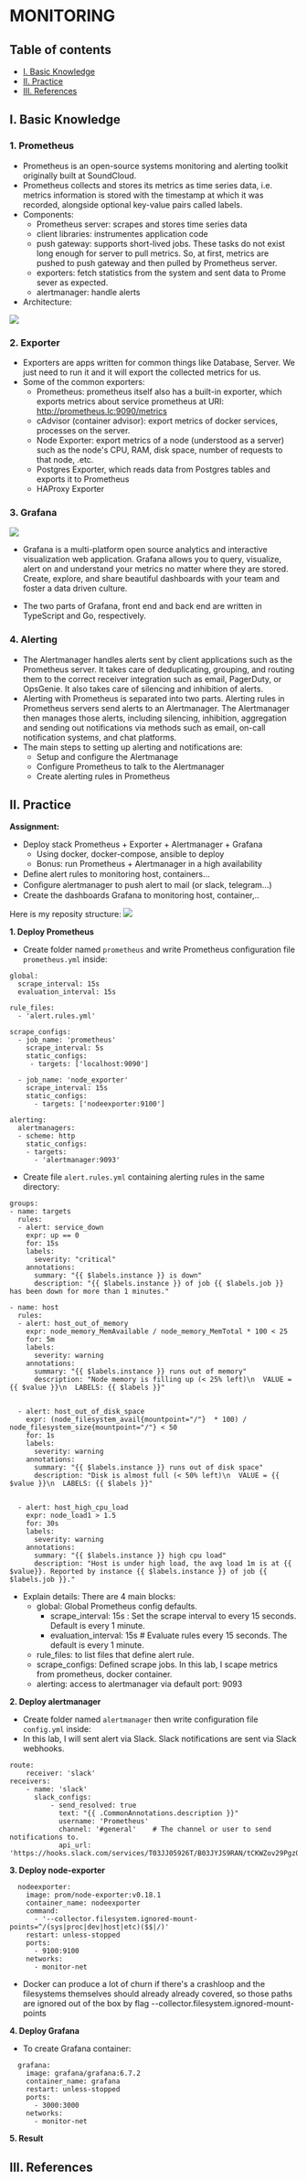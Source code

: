 # MONITORING

## Table of contents
  - [I. Basic Knowledge](#i-basic-knowledge)
  - [II. Practice](#ii-practice)
  - [III. References](#iii-references)


## I. Basic Knowledge


### 1. Prometheus

- Prometheus is an open-source systems monitoring and alerting toolkit originally built at SoundCloud. 
- Prometheus collects and stores its metrics as time series data, i.e. metrics information is stored with the timestamp at which it was recorded, alongside optional key-value pairs called labels.
- Components: 
  - Prometheus server: scrapes and stores time series data
  - client libraries: instrumentes application code
  - push gateway: supports short-lived jobs. These tasks do not exist long enough for server to pull metrics. So, at first, metrics are pushed to push gateway and then pulled by Prometheus server.
  - exporters: fetch statistics from the system and sent data to Prome sever as expected.
  - alertmanager:  handle alerts
- Architecture: 
 <img src="imgs/prometheus.png">

### 2. Exporter
- Exporters are apps written for common things like Database, Server. We just need to run it and it will export the collected metrics for us.
- Some of the common exporters: 
  - Prometheus: prometheus itself also has a built-in exporter, which exports metrics about service prometheus at URI: http://prometheus.lc:9090/metrics
  - cAdvisor (container advisor): export metrics of docker services, processes on the server.
  - Node Exporter: export metrics of a node (understood as a server) such as the node's CPU, RAM, disk space, number of requests to that node, .etc.
  - Postgres Exporter, which reads data from Postgres tables and exports it to Prometheus
  - HAProxy Exporter

### 3. Grafana

 <img src="imgs/grafana.png">

- Grafana is a multi-platform open source analytics and interactive visualization web application. Grafana allows you to query, visualize, alert on and understand your metrics no matter where they are stored. Create, explore, and share beautiful dashboards with your team and foster a data driven culture.

- The two parts of Grafana, front end and back end are written in TypeScript and Go, respectively.

### 4. Alerting
- The Alertmanager handles alerts sent by client applications such as the Prometheus server. It takes care of deduplicating, grouping, and routing them to the correct receiver integration such as email, PagerDuty, or OpsGenie. It also takes care of silencing and inhibition of alerts.
- Alerting with Prometheus is separated into two parts. Alerting rules in Prometheus servers send alerts to an Alertmanager. The Alertmanager then manages those alerts, including silencing, inhibition, aggregation and sending out notifications via methods such as email, on-call notification systems, and chat platforms.
- The main steps to setting up alerting and notifications are:
  - Setup and configure the Alertmanage
  - Configure Prometheus to talk to the Alertmanager
  - Create alerting rules in Prometheus  


## II. Practice


**Assignment:**
  - Deploy stack Prometheus + Exporter + Alertmanager + Grafana
    - Using docker, docker-compose, ansible to deploy
    - Bonus: run Prometheus + Alertmanager in a high availability
  - Deﬁne alert rules to monitoring host, containers…
  - Conﬁgure alertmanager to push alert to mail (or slack, telegram…)
  - Create the dashboards Grafana to monitoring host, container,..


Here is my reposity structure:
<img src="imgs/repo.png">


**1. Deploy Prometheus**
- Create folder named `prometheus` and write Prometheus configuration file `prometheus.yml` inside:
```
global:
  scrape_interval: 15s 
  evaluation_interval: 15s 

rule_files:
  - 'alert.rules.yml'

scrape_configs: 
  - job_name: 'prometheus'
    scrape_interval: 5s
    static_configs:
     - targets: ['localhost:9090']

  - job_name: 'node_exporter'
    scrape_interval: 15s
    static_configs:
      - targets: ['nodeexporter:9100']

alerting:
  alertmanagers:
  - scheme: http
    static_configs:
    - targets: 
      - 'alertmanager:9093'
```

- Create file `alert.rules.yml` containing alerting rules in the same directory:
```
groups:
- name: targets
  rules:
  - alert: service_down
    expr: up == 0
    for: 15s
    labels:
      severity: "critical"
    annotations:
      summary: "{{ $labels.instance }} is down"
      description: "{{ $labels.instance }} of job {{ $labels.job }} has been down for more than 1 minutes."

- name: host
  rules:
  - alert: host_out_of_memory
    expr: node_memory_MemAvailable / node_memory_MemTotal * 100 < 25
    for: 5m
    labels:
      severity: warning
    annotations:
      summary: "{{ $labels.instance }} runs out of memory"
      description: "Node memory is filling up (< 25% left)\n  VALUE = {{ $value }}\n  LABELS: {{ $labels }}"


  - alert: host_out_of_disk_space
    expr: (node_filesystem_avail{mountpoint="/"}  * 100) / node_filesystem_size{mountpoint="/"} < 50
    for: 1s
    labels:
      severity: warning
    annotations:
      summary: "{{ $labels.instance }} runs out of disk space"
      description: "Disk is almost full (< 50% left)\n  VALUE = {{ $value }}\n  LABELS: {{ $labels }}"


  - alert: host_high_cpu_load
    expr: node_load1 > 1.5
    for: 30s
    labels:
      severity: warning
    annotations:
      summary: "{{ $labels.instance }} high cpu load"
      description: "Host is under high load, the avg load 1m is at {{ $value}}. Reported by instance {{ $labels.instance }} of job {{ $labels.job }}."
```

- Explain details: There are 4 main blocks: 
  - global: Global Prometheus config defaults. 
    - scrape_interval: 15s : Set the scrape interval to every 15 seconds. Default is every 1 minute.
    - evaluation_interval: 15s # Evaluate rules every 15 seconds. The default is every 1 minute.
  - rule_files: to list files that define alert rule.
  - scrape_configs: Defined scrape jobs. In this lab, I scape metrics from prometheus, docker container.
  - alerting: access to alertmanager via default port: 9093


**2. Deploy alertmanager**
- Create folder named `alertmanager` then write configuration file `config.yml` inside:
- In this lab, I will sent alert via Slack. Slack notifications are sent via Slack webhooks.
```
route:
    receiver: 'slack'
receivers:
    - name: 'slack'
      slack_configs:
          - send_resolved: true
            text: "{{ .CommonAnnotations.description }}"
            username: 'Prometheus'
            channel: '#general'    # The channel or user to send notifications to.
            api_url: 'https://hooks.slack.com/services/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'
```


**3. Deploy node-exporter**
```
  nodeexporter:
    image: prom/node-exporter:v0.18.1
    container_name: nodeexporter
    command:
      - '--collector.filesystem.ignored-mount-points=^/(sys|proc|dev|host|etc)($$|/)'
    restart: unless-stopped
    ports:
      - 9100:9100
    networks:
      - monitor-net
```
- Docker can produce a lot of churn if there's a crashloop and the filesystems themselves should already already covered, so those paths are ignored out of the box by flag --collector.filesystem.ignored-mount-points


**4. Deploy Grafana**
- To create Grafana container: 
```
  grafana:
    image: grafana/grafana:6.7.2
    container_name: grafana
    restart: unless-stopped
    ports:
      - 3000:3000
    networks:
      - monitor-net
```


**5. Result**


## III. References
